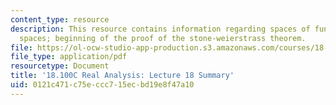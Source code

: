 ```yaml
---
content_type: resource
description: This resource contains information regarding spaces of functions as metric
  spaces; beginning of the proof of the stone-weierstrass theorem.
file: https://ol-ocw-studio-app-production.s3.amazonaws.com/courses/18-100c-real-analysis-fall-2012/0121c471c75eccc715ecbd19e8f47a10_MIT18_100CF12_l18sum.pdf
file_type: application/pdf
resourcetype: Document
title: '18.100C Real Analysis: Lecture 18 Summary'
uid: 0121c471-c75e-ccc7-15ec-bd19e8f47a10
---
```

